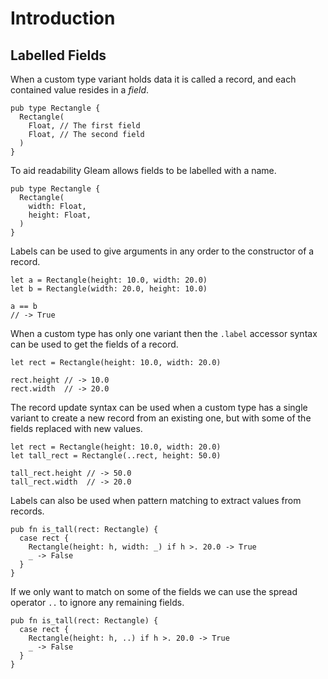 # Introduction

## Labelled Fields

When a custom type variant holds data it is called a record, and each contained value resides in a _field_.

```gleam
pub type Rectangle {
  Rectangle(
    Float, // The first field
    Float, // The second field
  )
}
```

To aid readability Gleam allows fields to be labelled with a name.

```gleam
pub type Rectangle {
  Rectangle(
    width: Float,
    height: Float,
  )
}
```

Labels can be used to give arguments in any order to the constructor of a record.

```gleam
let a = Rectangle(height: 10.0, width: 20.0)
let b = Rectangle(width: 20.0, height: 10.0)

a == b
// -> True
```

When a custom type has only one variant then the `.label` accessor syntax can be used to get the fields of a record.

```gleam
let rect = Rectangle(height: 10.0, width: 20.0)

rect.height // -> 10.0
rect.width  // -> 20.0
```

The record update syntax can be used when a custom type has a single variant to create a new record from an existing one, but with some of the fields replaced with new values.

```gleam
let rect = Rectangle(height: 10.0, width: 20.0)
let tall_rect = Rectangle(..rect, height: 50.0)

tall_rect.height // -> 50.0
tall_rect.width  // -> 20.0
```

Labels can also be used when pattern matching to extract values from records.

```gleam
pub fn is_tall(rect: Rectangle) {
  case rect {
    Rectangle(height: h, width: _) if h >. 20.0 -> True
    _ -> False
  }
}
```

If we only want to match on some of the fields we can use the spread operator `..` to ignore any remaining fields.

```gleam
pub fn is_tall(rect: Rectangle) {
  case rect {
    Rectangle(height: h, ..) if h >. 20.0 -> True
    _ -> False
  }
}
```
